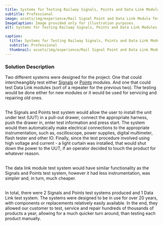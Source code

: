 ```yaml
---
title: Systems for Testing Railway Signals, Points and Data Link Modules
subtitle: Professional
image: assets/img/experience/Rail Signal Point and Data Link Module Test System.JPG
ImageCaption: Image provided only for illustration purposes.
alt: Systems for Testing Railway Signals, Points and Data Link Modules

caption:
  title: Systems for Testing Railway Signals, Points and Data Link Modules
  subtitle: Professional
  thumbnail: assets/img/experience/Rail Signal Point and Data Link Module Test System.JPG
---
```

### Solution Description

Two different systems were designed for the project. One that could intercheangibly test either [Signals](https://en.wikipedia.org/wiki/Railway_signalling) or [Points](https://en.wikipedia.org/wiki/Point_machine) modules. And one that could test Data Link modules (sort of a repeater for the previous two). The testing would be done either for new modules or it would be used for servicing and repairing old ones.

<br>The Signals and Points test system would allow the user to install the unit under test (UUT) in a pull-out drawer, connect the appropriate harness, push the drawer in, enter test information and press start. The system would then automatically make electrical connections to the appropriate instrumentation, such as, oscilloscope, power supplies, digital multimeter, flash tester and other IO. Finally, since the test procedure involved using high voltage and current - a light curtain was installed, that would shut down the power to the UUT, if an operator decided to touch the product for whatever reason.

<br>The data link module test system would have similar functionality as the Signals and Points test system, however it had less instrumentation, was simpler and, in turn, much cheaper.

<br>In total, there were 2 Signals and Points test systems produced and 1 Data Link test system. The systems were designed to be in use for over 20 years, with components or replacements relatively easily available. In the end, they allowed our customer to test, service and repair hundreds of thousands of products a year, allowing for a much quicker turn around, than testing each product manually.